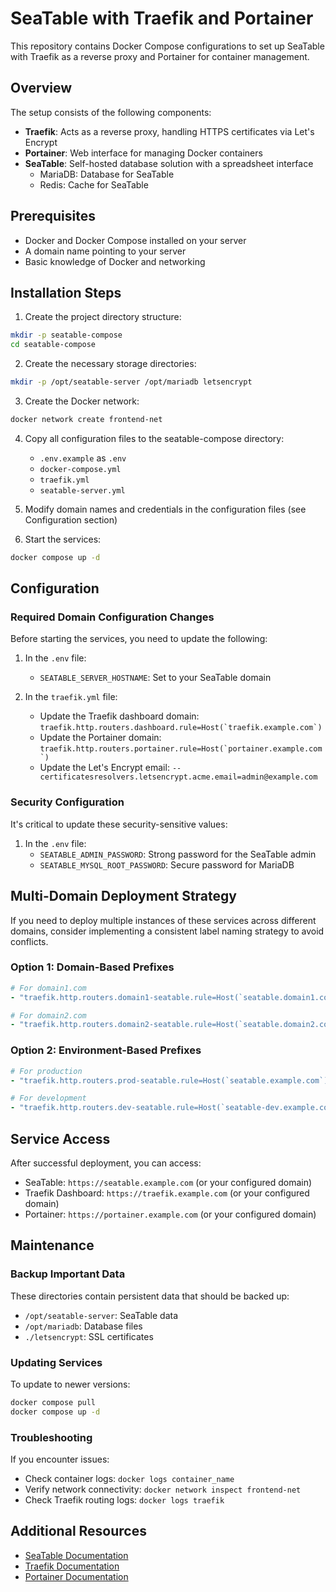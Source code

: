# SeaTable with Traefik and Portainer

This repository contains Docker Compose configurations to set up SeaTable with Traefik as a reverse proxy and Portainer for container management.

## Overview

The setup consists of the following components:

- **Traefik**: Acts as a reverse proxy, handling HTTPS certificates via Let's Encrypt
- **Portainer**: Web interface for managing Docker containers
- **SeaTable**: Self-hosted database solution with a spreadsheet interface
  - MariaDB: Database for SeaTable
  - Redis: Cache for SeaTable

## Prerequisites

- Docker and Docker Compose installed on your server
- A domain name pointing to your server
- Basic knowledge of Docker and networking

## Installation Steps

1. Create the project directory structure:

```bash
mkdir -p seatable-compose
cd seatable-compose
```

2. Create the necessary storage directories:

```bash
mkdir -p /opt/seatable-server /opt/mariadb letsencrypt
```

3. Create the Docker network:

```bash
docker network create frontend-net
```

4. Copy all configuration files to the seatable-compose directory:
   - `.env.example` as `.env`
   - `docker-compose.yml`
   - `traefik.yml`
   - `seatable-server.yml`

5. Modify domain names and credentials in the configuration files (see Configuration section)

6. Start the services:

```bash
docker compose up -d
```

## Configuration

### Required Domain Configuration Changes

Before starting the services, you need to update the following:

1. In the `.env` file:
   - `SEATABLE_SERVER_HOSTNAME`: Set to your SeaTable domain

2. In the `traefik.yml` file:
   - Update the Traefik dashboard domain: ``traefik.http.routers.dashboard.rule=Host(`traefik.example.com`)``
   - Update the Portainer domain: ``traefik.http.routers.portainer.rule=Host(`portainer.example.com`)``
   - Update the Let's Encrypt email: `--certificatesresolvers.letsencrypt.acme.email=admin@example.com`

### Security Configuration

It's critical to update these security-sensitive values:

1. In the `.env` file:
   - `SEATABLE_ADMIN_PASSWORD`: Strong password for the SeaTable admin
   - `SEATABLE_MYSQL_ROOT_PASSWORD`: Secure password for MariaDB

## Multi-Domain Deployment Strategy

If you need to deploy multiple instances of these services across different domains, consider implementing a consistent label naming strategy to avoid conflicts.

### Option 1: Domain-Based Prefixes

```yaml
# For domain1.com
- "traefik.http.routers.domain1-seatable.rule=Host(`seatable.domain1.com`)"

# For domain2.com
- "traefik.http.routers.domain2-seatable.rule=Host(`seatable.domain2.com`)"
```

### Option 2: Environment-Based Prefixes

```yaml
# For production
- "traefik.http.routers.prod-seatable.rule=Host(`seatable.example.com`)"

# For development
- "traefik.http.routers.dev-seatable.rule=Host(`seatable-dev.example.com`)"
```

## Service Access

After successful deployment, you can access:

- SeaTable: `https://seatable.example.com` (or your configured domain)
- Traefik Dashboard: `https://traefik.example.com` (or your configured domain)
- Portainer: `https://portainer.example.com` (or your configured domain)

## Maintenance

### Backup Important Data

These directories contain persistent data that should be backed up:
- `/opt/seatable-server`: SeaTable data
- `/opt/mariadb`: Database files
- `./letsencrypt`: SSL certificates

### Updating Services

To update to newer versions:

```bash
docker compose pull
docker compose up -d
```

### Troubleshooting

If you encounter issues:
- Check container logs: `docker logs container_name`
- Verify network connectivity: `docker network inspect frontend-net`
- Check Traefik routing logs: `docker logs traefik`

## Additional Resources

- [SeaTable Documentation](https://docs.seatable.io)
- [Traefik Documentation](https://doc.traefik.io/traefik/)
- [Portainer Documentation](https://docs.portainer.io/)